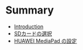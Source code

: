 # Summary

* [Introduction](README.md)
* [SDカードの選択](SDselection.md)
* [HUAWEI MediaPad の設定](mediapad.md)
